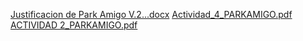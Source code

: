 [Justificacion de Park Amigo V.2...docx](https://github.com/user-attachments/files/18708408/Justificacion.de.Park.Amigo.V.2.docx)
[Actividad_4_PARKAMIGO.pdf](https://github.com/user-attachments/files/18708412/Actividad_4_PARKAMIGO.pdf)
[ACTIVIDAD 2_PARKAMIGO.pdf](https://github.com/user-attachments/files/18708413/ACTIVIDAD.2_PARKAMIGO.pdf)
